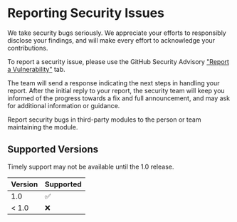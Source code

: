 # Reporting Security Issues

We take security bugs seriously.
We appreciate your efforts to responsibly disclose your findings, and will make every effort to acknowledge your contributions.

To report a security issue, please use the GitHub Security Advisory ["Report a Vulnerability"](https://github.com/nealmcb/ballot_provenance/security/advisories/new) tab.

The team will send a response indicating the next steps in handling your report.
After the initial reply to your report, the security team will keep you informed of the progress towards a fix and full announcement,
and may ask for additional information or guidance.

Report security bugs in third-party modules to the person or team maintaining the module.

## Supported Versions

Timely support may not be available until the 1.0 release.

| Version | Supported          |
| ------- | ------------------ |
| 1.0     | :white_check_mark: |
| < 1.0   | :x:                |
